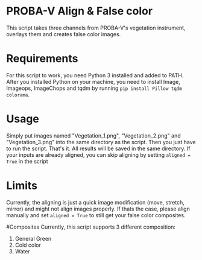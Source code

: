 # PROBA-V Align & False color
This script takes three channels from PROBA-V's vegetation instrument, overlays them and creates false color images.

# Requirements
For this script to work, you need Python 3 installed and added to PATH. 
After you installed Python on your machine, you need to install Image, Imageops, ImageChops and tqdm by running
`pip install Pillow tqdm colorama`.

# Usage
Simply put images named "Vegetation_1.png", "Vegetation_2.png" and "Vegetation_3.png" into the same directory as the script.
Then you just have to run the script. That's it. All results will be saved in the same directory. 
If your inputs are already aligned, you can skip aligning by setting `aligned = True` in the script

# Limits
Currently, the aligning is just a quick image modification (move, stretch, mirror) and might not align images properly. 
If thats the case, please align manually and set `aligned = True` to still get your false color composites.

#Composites
Currently, this script supports 3 different composition:
1. General Green
2. Cold color
3. Water

